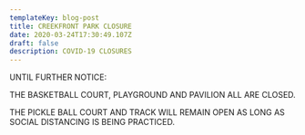 ```yaml
---
templateKey: blog-post
title: CREEKFRONT PARK CLOSURE
date: 2020-03-24T17:30:49.107Z
draft: false
description: COVID-19 CLOSURES
---
```

UNTIL FURTHER NOTICE:

THE BASKETBALL COURT, PLAYGROUND AND PAVILION ALL ARE CLOSED.

THE PICKLE BALL COURT AND TRACK WILL REMAIN OPEN AS LONG AS SOCIAL DISTANCING IS BEING PRACTICED.
